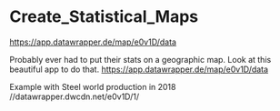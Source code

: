 # Create_Statistical_Maps

https://app.datawrapper.de/map/e0v1D/data


Probably ever had to put their stats on a geographic map.
Look at this beautiful app to do that.
https://app.datawrapper.de/map/e0v1D/data

Example with Steel world production in 2018
//datawrapper.dwcdn.net/e0v1D/1/



